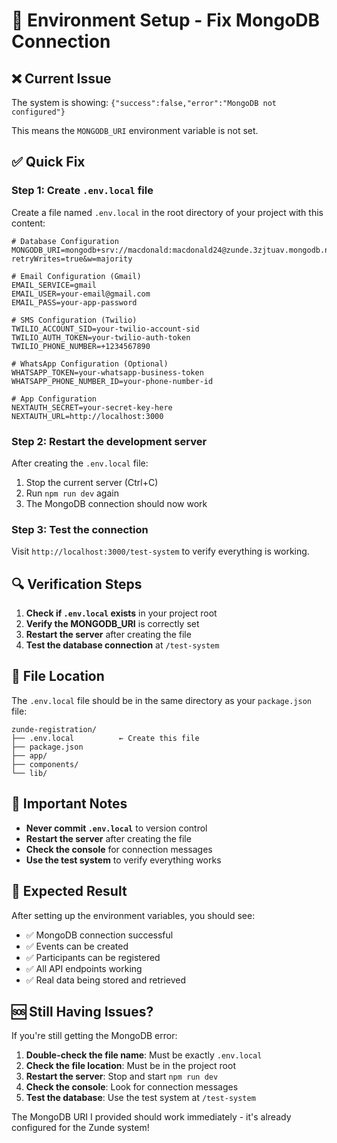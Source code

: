# 🔧 Environment Setup - Fix MongoDB Connection

## ❌ Current Issue
The system is showing: `{"success":false,"error":"MongoDB not configured"}`

This means the `MONGODB_URI` environment variable is not set.

## ✅ Quick Fix

### Step 1: Create `.env.local` file
Create a file named `.env.local` in the root directory of your project with this content:

```env
# Database Configuration
MONGODB_URI=mongodb+srv://macdonald:macdonald24@zunde.3zjtuav.mongodb.net/zunde_registration?retryWrites=true&w=majority

# Email Configuration (Gmail)
EMAIL_SERVICE=gmail
EMAIL_USER=your-email@gmail.com
EMAIL_PASS=your-app-password

# SMS Configuration (Twilio)
TWILIO_ACCOUNT_SID=your-twilio-account-sid
TWILIO_AUTH_TOKEN=your-twilio-auth-token
TWILIO_PHONE_NUMBER=+1234567890

# WhatsApp Configuration (Optional)
WHATSAPP_TOKEN=your-whatsapp-business-token
WHATSAPP_PHONE_NUMBER_ID=your-phone-number-id

# App Configuration
NEXTAUTH_SECRET=your-secret-key-here
NEXTAUTH_URL=http://localhost:3000
```

### Step 2: Restart the development server
After creating the `.env.local` file:

1. Stop the current server (Ctrl+C)
2. Run `npm run dev` again
3. The MongoDB connection should now work

### Step 3: Test the connection
Visit `http://localhost:3000/test-system` to verify everything is working.

## 🔍 Verification Steps

1. **Check if `.env.local` exists** in your project root
2. **Verify the MONGODB_URI** is correctly set
3. **Restart the server** after creating the file
4. **Test the database connection** at `/test-system`

## 📝 File Location
The `.env.local` file should be in the same directory as your `package.json` file:

```
zunde-registration/
├── .env.local          ← Create this file
├── package.json
├── app/
├── components/
└── lib/
```

## 🚨 Important Notes

- **Never commit `.env.local`** to version control
- **Restart the server** after creating the file
- **Check the console** for connection messages
- **Use the test system** to verify everything works

## 🎯 Expected Result

After setting up the environment variables, you should see:
- ✅ MongoDB connection successful
- ✅ Events can be created
- ✅ Participants can be registered
- ✅ All API endpoints working
- ✅ Real data being stored and retrieved

## 🆘 Still Having Issues?

If you're still getting the MongoDB error:

1. **Double-check the file name**: Must be exactly `.env.local`
2. **Check the file location**: Must be in the project root
3. **Restart the server**: Stop and start `npm run dev`
4. **Check the console**: Look for connection messages
5. **Test the database**: Use the test system at `/test-system`

The MongoDB URI I provided should work immediately - it's already configured for the Zunde system!
